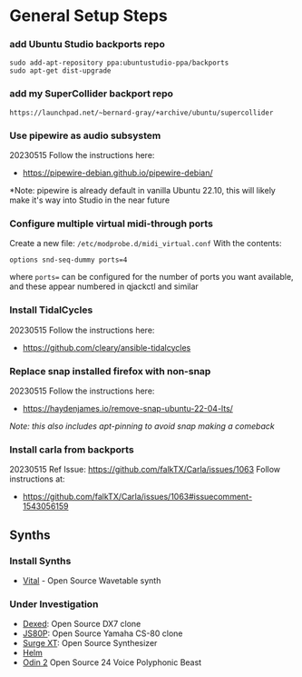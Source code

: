 # General Setup Steps

### add Ubuntu Studio backports repo
```
sudo add-apt-repository ppa:ubuntustudio-ppa/backports
sudo apt-get dist-upgrade
```
### add my SuperCollider backport repo
```
https://launchpad.net/~bernard-gray/+archive/ubuntu/supercollider
```

### Use pipewire as audio subsystem
20230515 Follow the instructions here:
 - https://pipewire-debian.github.io/pipewire-debian/

*Note: pipewire is already default in vanilla Ubuntu 22.10, this will likely make it's way into Studio in the near future

### Configure multiple virtual midi-through ports
Create a new file: `/etc/modprobe.d/midi_virtual.conf`
With the contents:
```
options snd-seq-dummy ports=4
```
where `ports=` can be configured for the number of ports you want available, and these appear numbered in qjackctl and similar

### Install TidalCycles
20230515 Follow the instructions here:
 - https://github.com/cleary/ansible-tidalcycles

### Replace snap installed firefox with non-snap
20230515 Follow the instructions here:
 - https://haydenjames.io/remove-snap-ubuntu-22-04-lts/

*Note: this also includes apt-pinning to avoid snap making a comeback*

### Install carla from backports
20230515 Ref Issue: https://github.com/falkTX/Carla/issues/1063
Follow instructions at:
 - https://github.com/falkTX/Carla/issues/1063#issuecomment-1543056159

## Synths

### Install Synths
 - [Vital](https://vital.audio/) - Open Source Wavetable synth

### Under Investigation
- [Dexed](https://github.com/asb2m10/dexed): Open Source DX7 clone
- [JS80P](https://github.com/attilammagyar/js80p): Open Source Yamaha CS-80 clone
- [Surge XT](https://surge-synthesizer.github.io/): Open Source Synthesizer
- [Helm](https://tytel.org/helm/)
- [Odin 2](https://thewavewarden.com/pages/odin-2) Open Source 24 Voice Polyphonic Beast
